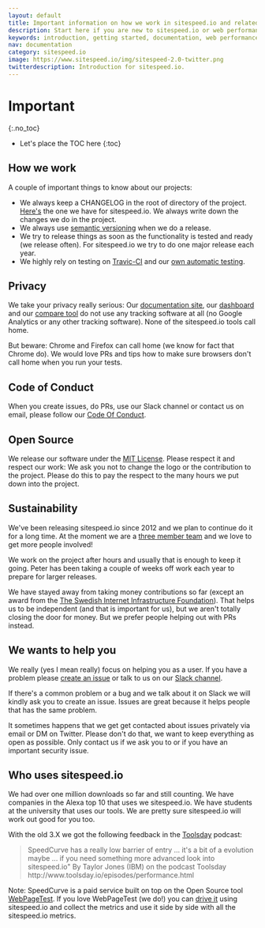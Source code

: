 ```yaml
---
layout: default
title: Important information on how we work in sitespeed.io and related projects.
description: Start here if you are new to sitespeed.io or web performance testing.
keywords: introduction, getting started, documentation, web performance, sitespeed.io
nav: documentation
category: sitespeed.io
image: https://www.sitespeed.io/img/sitespeed-2.0-twitter.png
twitterdescription: Introduction for sitespeed.io.
---
```


# Important
{:.no_toc}

* Let's place the TOC here
{:toc}

## How we work
A couple of important things to know about our projects:

 - We always keep a CHANGELOG in the root of directory of the project. [Here's](https://github.com/sitespeedio/sitespeed.io/blob/master/CHANGELOG.md) the one we have for sitespeed.io. We always write down the changes we do in the project.
 - We always use [semantic versioning](http://semver.org/) when we do a release.
 - We try to release things as soon as the functionality is tested and ready (we release often). For sitespeed.io we try to do one major release each year.
 - We highly rely on testing on [Travic-CI](https://travis-ci.org/) and our [own automatic testing](https://www.sitespeed.io/releasing-with-confidence/).

## Privacy

We take your privacy really serious: Our [documentation site](https://www.sitespeed.io/), our [dashboard](https://dashboard.sitespeed.io) and our [compare tool](https://dashboard.sitespeed.io) do not use any tracking software at all (no Google Analytics or any other tracking software). None of the sitespeed.io tools call home.

But beware: Chrome and Firefox can call home (we know for fact that Chrome do). We would love PRs and tips how to make sure browsers don't call home when you run your tests.

## Code of Conduct
When you create issues, do PRs, use our Slack channel or contact us on email, please follow our [Code Of Conduct](https://github.com/sitespeedio/sitespeed.io/blob/master/CODE_OF_CONDUCT.md).

## Open Source
We release our software under the [MIT License](https://github.com/sitespeedio/sitespeed.io/blob/master/LICENSE). Please respect it and respect our work: We ask you not to change the logo or the contribution to the project. Please do this to pay the respect to the many hours we put down into the project.

## Sustainability
We've been releasing sitespeed.io since 2012 and we plan to continue do it for a long time. At the moment we are a [three member team](../aboutus/) and we love to get more people involved!

We work on the project after hours and usually that is enough to keep it going. Peter has been taking a couple of weeks off work each year to prepare for larger releases.

We have stayed away from taking money contributions so far (except an award from the [The Swedish Internet Infrastructure Foundation](https://www.iis.se/english/about-iis/)). That helps us to be independent (and that is important for us), but we aren't totally closing the door for money. But we prefer people helping out with PRs instead.

## We wants to help you
We really (yes I mean really) focus on helping you as a user. If you have a problem please [create an issue](https://github.com/sitespeedio/sitespeed.io/issues/new) or talk to us on our [Slack channel](https://sitespeedio.herokuapp.com/).

If there's a common problem or a bug and we talk about it on Slack we will kindly ask you to create an issue. Issues are great because it helps people that has the same problem.

It sometimes happens that we get get contacted about issues privately via email or DM on Twitter. Please don't do that, we want to keep everything as open as possible. Only contact us if we ask you to or if you have an important security issue.

## Who uses sitespeed.io

We had over one million downloads so far and still counting. We have companies in the Alexa top 10 that uses we sitespeed.io. We have students at the university that uses our tools. We are pretty sure sitespeed.io will work out good for you too.

With the old 3.X we got the following feedback in the [Toolsday](http://www.toolsday.io/) podcast:

<blockquote cite="http://www.toolsday.io/episodes/performance.html">
SpeedCurve has a really low barrier of entry ... it's a bit of a evolution maybe ... if you need something more advanced look into sitespeed.io"
 <span>By Taylor Jones (IBM) on the podcast Toolsday http://www.toolsday.io/episodes/performance.html</span>
</blockquote>

Note: SpeedCurve is a paid service built on top on the Open Source tool  [WebPageTest](http://www.webpagetest.org/). If you love WebPageTest (we do!) you can [drive it](../documentation/sitespeed.io/webpagetest/) using sitespeed.io and collect the metrics and use it side by side with all the sitespeed.io metrics.
